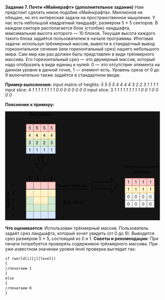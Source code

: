**Задание 7. Почти «Майнкрафт» (дополнительное задание)**
Нам предстоит сделать некое подобие «Майнкрафта». Миллионов не обещаю, но это интересная
задача на пространственное мышление. У нас есть небольшой квадратный ландшафт, размером
5 × 5 секторов. В каждом секторе располагается блок (столбик) ландшафта, максимальная
высота которого — 10 блоков. Текущая высота каждого такого блока задаётся пользователем
в начале программы. Итоговая задача: используя трёхмерный массив, вывести в стандартный
вывод горизонтальное сечение (или горизонтальный срез) нашего небольшого мира. Сам мир
как раз должен быть представлен в виде трёхмерного массива. Его горизонтальный срез — это
двумерный массив, который надо отобразить в виде единиц и нулей. 0 — это отсутствие элемента
на данном уровне в данной точке, 1 — элемент есть. Уровень среза от 0 до 9 включительно
также задаётся в стандартном вводе.

**Пример выполнения:**
input matrix of heights:
  *5 5 5 5*
  *4 4 4 4*
  *3 2 2 3*
  *1 1 1 1*
input slice: 4
  *1 1 1 1*
  *1 1 1 1*
  *0 0 0 0*
  *0 0 0 0*
input slice: 3
  *1 1 1 1*
  *1 1 1 1*
  *1 0 0 1*
  *0 0 0 0*

**Пояснение к примеру:**

![img_1.png](img_1.png) 

**Что оценивается:**
Использован трёхмерный массив.
Пользователь задаёт срез ландшафта, который хочет увидеть (от 0 до 9).
Выводится срез размером 5 × 5, состоящий из 0 и 1.
**Советы и рекомендации:**
При печати потребуется проверять содержимое трёхмерного массива. При уже известном значении
уровня level проверка выглядит так:
```
if (world[i][j][level]) 
{ 
//печатаем 1 
} 
else 
{ 
//печатаем 0 
}
```